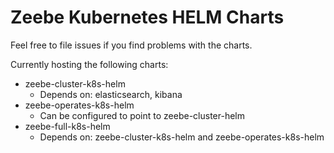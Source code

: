 # Zeebe Kubernetes HELM Charts
Feel free to file issues if you find problems with the charts. 

Currently hosting the following charts: 
- zeebe-cluster-k8s-helm
  - Depends on: elasticsearch, kibana
- zeebe-operates-k8s-helm
  - Can be configured to point to zeebe-cluster-helm
- zeebe-full-k8s-helm
  - Depends on: zeebe-cluster-k8s-helm and zeebe-operates-k8s-helm
